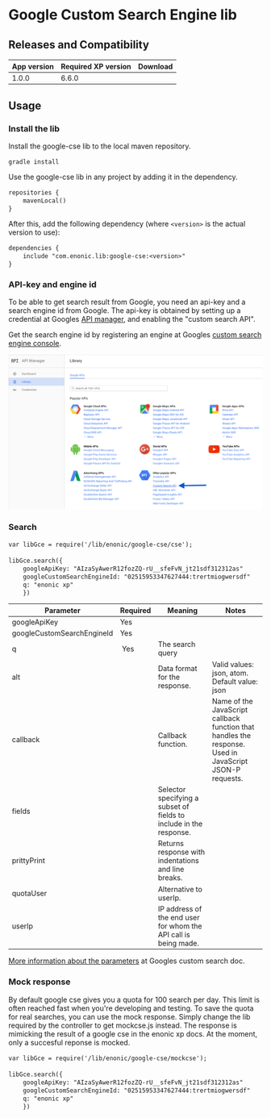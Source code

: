 # Google Custom Search Engine lib



## Releases and Compatibility

| App version | Required XP version | Download |
| ----------- | ------------------- | -------- |
| 1.0.0 | 6.6.0 |


## Usage


### Install the lib

Install the google-cse lib to the local maven repository.

    gradle install

Use the google-cse lib in any project by adding it in the dependency.

    repositories {
        mavenLocal()
    }

After this, add the following dependency (where ``<version>`` is the actual version to use):

    dependencies {
        include "com.enonic.lib:google-cse:<version>"
    }



### API-key and engine id

To be able to get search result from Google, you need an api-key and a search engine id from Google. The api-key is obtained by setting up a credential at Googles [API manager](https://console.developers.google.com), and enabling the "custom search API".

Get the search engine id by registering an engine at Googles [custom search engine console](https://cse.google.com).

![Google Api manager as of 2. august 2016](doc/images/google-api-manager-4aug2016.png)



### Search


    var libGce = require('/lib/enonic/google-cse/cse');

    libGce.search({
        googleApiKey: "AIzaSyAwerR12fozZQ-rU__sfeFvN_jt21sdf312312as"
        googleCustomSearchEngineId: "02515953347627444:trertmiogwersdf"
        q: "enonic xp"
        })



| Parameter | Required | Meaning | Notes |
| --------- | -------- | ------- | ----- |
| googleApiKey | Yes | | |
| googleCustomSearchEngineId | Yes | | |
| q | Yes | The search query | |
| alt | | Data format for the response. | Valid values: json, atom. Default value: json |
| callback | | Callback function. | Name of the JavaScript callback function that handles the response. Used in JavaScript JSON-P requests. |
| fields | | Selector specifying a subset of fields to include in the response. | |
| prittyPrint | | Returns response with indentations and line breaks. | |
| quotaUser | | Alternative to userIp. | |
| userIp | | IP address of the end user for whom the API call is being made. | |

[More information about the parameters](https://developers.google.com/custom-search/json-api/v1/using_rest) at Googles custom search doc.


### Mock response

By default google cse gives you a quota for 100 search per day. This limit is often reached fast when you're developing and testing. To save the quota for real searches, you can use the mock response. Simply change the lib required by the controller to get mockcse.js instead. The response is mimicking the result of a google cse in the enonic xp docs. At the moment, only a succesful reponse is mocked.


    var libGce = require('/lib/enonic/google-cse/mockcse');

    libGce.search({
        googleApiKey: "AIzaSyAwerR12fozZQ-rU__sfeFvN_jt21sdf312312as"
        googleCustomSearchEngineId: "02515953347627444:trertmiogwersdf"
        q: "enonic xp"
        })
